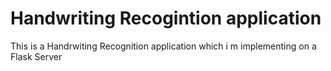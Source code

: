 # Handwriting Recogintion application

This is a Handrwiting Recognition application which i m implementing on a Flask Server
